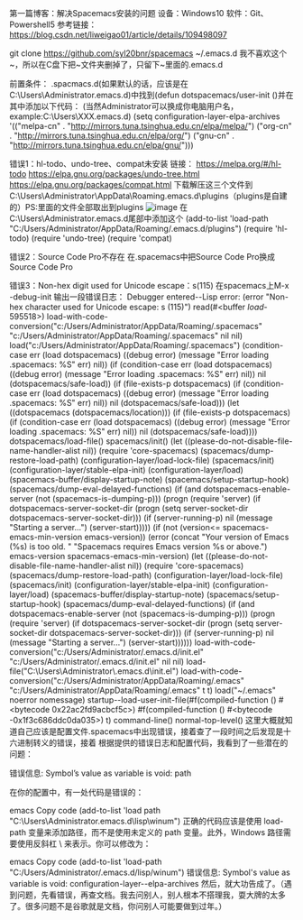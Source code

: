 第一篇博客：解决Spacemacs安装的问题
设备：Windows10
软件：Git、Powershell5
参考链接：https://blog.csdn.net/liweigao01/article/details/109498097
	
git clone https://github.com/syl20bnr/spacemacs ~/.emacs.d
我不喜欢这个~，所以在C盘下把~文件夹删掉了，只留下~里面的.emacs.d

前置条件：
.spacmacs.d(如果默认的话，应该是在C:\Users\Administrator\.emacs.d)中找到(defun dotspacemacs/user-init ()并在其中添加以下代码：
(当然Administrator可以换成你电脑用户名，example:C:\Users\XXX\.emacs.d)
(setq configuration-layer-elpa-archives
    '(("melpa-cn" . "http://mirrors.tuna.tsinghua.edu.cn/elpa/melpa/")
      ("org-cn"   . "http://mirrors.tuna.tsinghua.edu.cn/elpa/org/")
      ("gnu-cn"   . "http://mirrors.tuna.tsinghua.edu.cn/elpa/gnu/")))
      
错误1：hl-todo、undo-tree、compat未安装
链接：
https://melpa.org/#/hl-todo
https://elpa.gnu.org/packages/undo-tree.html
https://elpa.gnu.org/packages/compat.html
下载解压这三个文件到C:\Users\Administrator\AppData\Roaming\.emacs.d\plugins（plugins是自建的）PS:里面的文件全部取出到plugins
![image](https://github.com/GuiltyMaz/guiltymaz.github.io/assets/106474168/307d2dc0-e02d-4756-97a1-1de6099f2231)
在C:\Users\Administrator\.emacs.d尾部中添加这个
(add-to-list 'load-path "C:/Users/Administrator/AppData/Roaming/.emacs.d/plugins")
(require 'hl-todo)
(require 'undo-tree)
(require 'compat)

错误2：Source Code Pro不存在
在.spacemacs中把Source Code Pro换成Source Code Pro

错误3：Non-hex digit used for Unicode escape：s(115)
在spacemacs上M-x -debug-init
输出一段错误日志：
Debugger entered--Lisp error: (error "Non-hex character used for Unicode escape: s (115)")
  read(#<buffer  *load*-595518>)
  load-with-code-conversion("c:/Users/Administrator/AppData/Roaming/.spacemacs" "c:/Users/Administrator/AppData/Roaming/.spacemacs" nil nil)
  load("c:/Users/Administrator/AppData/Roaming/.spacemacs")
  (condition-case err (load dotspacemacs) ((debug error) (message "Error loading .spacemacs: %S" err) nil))
  (if (condition-case err (load dotspacemacs) ((debug error) (message "Error loading .spacemacs: %S" err) nil)) nil (dotspacemacs/safe-load))
  (if (file-exists-p dotspacemacs) (if (condition-case err (load dotspacemacs) ((debug error) (message "Error loading .spacemacs: %S" err) nil)) nil (dotspacemacs/safe-load)))
  (let ((dotspacemacs (dotspacemacs/location))) (if (file-exists-p dotspacemacs) (if (condition-case err (load dotspacemacs) ((debug error) (message "Error loading .spacemacs: %S" err) nil)) nil (dotspacemacs/safe-load))))
  dotspacemacs/load-file()
  spacemacs/init()
  (let ((please-do-not-disable-file-name-handler-alist nil)) (require 'core-spacemacs) (spacemacs/dump-restore-load-path) (configuration-layer/load-lock-file) (spacemacs/init) (configuration-layer/stable-elpa-init) (configuration-layer/load) (spacemacs-buffer/display-startup-note) (spacemacs/setup-startup-hook) (spacemacs/dump-eval-delayed-functions) (if (and dotspacemacs-enable-server (not (spacemacs-is-dumping-p))) (progn (require 'server) (if dotspacemacs-server-socket-dir (progn (setq server-socket-dir dotspacemacs-server-socket-dir))) (if (server-running-p) nil (message "Starting a server...") (server-start)))))
  (if (not (version<= spacemacs-emacs-min-version emacs-version)) (error (concat "Your version of Emacs (%s) is too old. " "Spacemacs requires Emacs version %s or above.") emacs-version spacemacs-emacs-min-version) (let ((please-do-not-disable-file-name-handler-alist nil)) (require 'core-spacemacs) (spacemacs/dump-restore-load-path) (configuration-layer/load-lock-file) (spacemacs/init) (configuration-layer/stable-elpa-init) (configuration-layer/load) (spacemacs-buffer/display-startup-note) (spacemacs/setup-startup-hook) (spacemacs/dump-eval-delayed-functions) (if (and dotspacemacs-enable-server (not (spacemacs-is-dumping-p))) (progn (require 'server) (if dotspacemacs-server-socket-dir (progn (setq server-socket-dir dotspacemacs-server-socket-dir))) (if (server-running-p) nil (message "Starting a server...") (server-start))))))
  load-with-code-conversion("c:/Users/Administrator/.emacs.d/init.el" "c:/Users/Administrator/.emacs.d/init.el" nil nil)
  load-file("C:\\Users\\Administrator\\.emacs.d\\init.el")
  load-with-code-conversion("c:/Users/Administrator/AppData/Roaming/.emacs" "c:/Users/Administrator/AppData/Roaming/.emacs" t t)
  load("~/.emacs" noerror nomessage)
  startup--load-user-init-file(#f(compiled-function () #<bytecode 0x22ac2fd9acbcf5c>) #f(compiled-function () #<bytecode -0x1f3c686ddc0da035>) t)
  command-line()
  normal-top-level()
  这里大概就知道自己应该是配置文件.spacemacs中出现错误，接着查了一段时间之后发现是十六进制转义的错误，接着
  根据提供的错误日志和配置代码，我看到了一些潜在的问题：

错误信息: Symbol’s value as variable is void: path

在你的配置中，有一处代码是错误的：

emacs
Copy code
(add-to-list 'load path "C:\Users\Administrator\.emacs.d\lisp\winum")
正确的代码应该是使用 load-path 变量来添加路径，而不是使用未定义的 path 变量。此外，Windows 路径需要使用反斜杠 \\ 来表示。你可以修改为：

emacs
Copy code
(add-to-list 'load-path "C:/Users/Administrator/.emacs.d/lisp/winum")
错误信息: Symbol's value as variable is void: configuration-layer--elpa-archives
然后，就大功告成了。（遇到问题，先看错误，再查文档。我去问别人，别人根本不搭理我，耍大牌的太多了。很多问题不是谷歌就是文档，你问别人可能要做到过年。）
